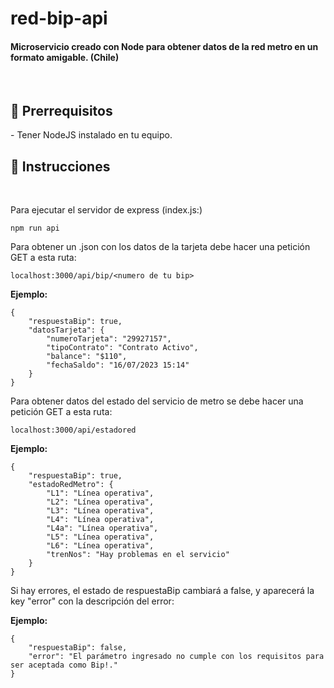 # red-bip-api
<h4> Microservicio creado con Node para obtener datos de la red metro en un formato amigable. (Chile) </h4>
<br>

<h2> 📝 Prerrequisitos </h2>
    - Tener NodeJS instalado en tu equipo.

<h2> 📝 Instrucciones </h2>
<br>
<p> Para ejecutar el servidor de express (index.js:)  </p>

```
npm run api
```

<p> Para obtener un .json con los datos de la tarjeta debe hacer una petición GET a esta ruta: <p>

```
localhost:3000/api/bip/<numero de tu bip>
```

<strong>Ejemplo:</strong>

```
{
    "respuestaBip": true,
    "datosTarjeta": {
        "numeroTarjeta": "29927157",
        "tipoContrato": "Contrato Activo",
        "balance": "$110",
        "fechaSaldo": "16/07/2023 15:14"
    }
}
```

<p> Para obtener datos del estado del servicio de metro se debe hacer una petición GET a esta ruta: <p>

```
localhost:3000/api/estadored
```

<strong>Ejemplo:</strong>

```
{
    "respuestaBip": true,
    "estadoRedMetro": {
        "L1": "Línea operativa",
        "L2": "Línea operativa",
        "L3": "Línea operativa",
        "L4": "Línea operativa",
        "L4a": "Línea operativa",
        "L5": "Línea operativa",
        "L6": "Línea operativa",
        "trenNos": "Hay problemas en el servicio"
    }
}
```

<p> Si hay errores, el estado de respuestaBip cambiará a false, y aparecerá la key "error" con la descripción del error:  </p>

<strong>Ejemplo:</strong>
<br />

```
{
    "respuestaBip": false,
    "error": "El parámetro ingresado no cumple con los requisitos para ser aceptada como Bip!."
}
```






